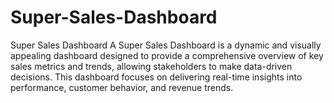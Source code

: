 # Super-Sales-Dashboard
Super Sales Dashboard A Super Sales Dashboard is a dynamic and visually appealing dashboard designed to provide a comprehensive overview of key sales metrics and trends, allowing stakeholders to make data-driven decisions. This dashboard focuses on delivering real-time insights into performance, customer behavior, and revenue trends.
